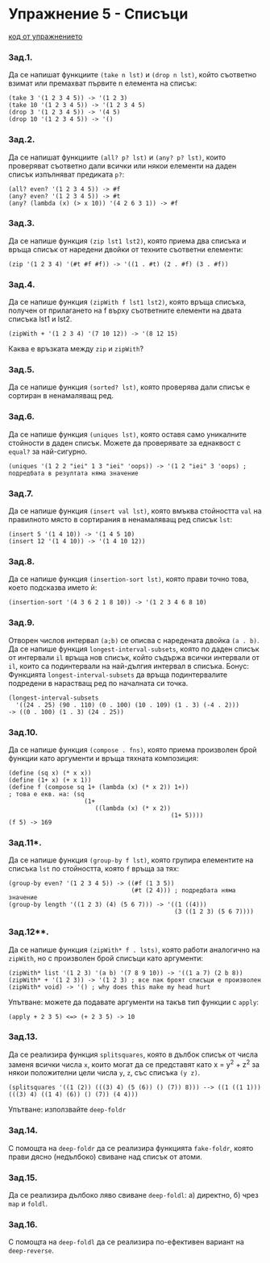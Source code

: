# Упражнение 5 - Списъци

[код от упражнението](ex05-20191107-solutions.rkt)

### Зад.1.
Да се напишат функциите `(take n lst)` и `(drop n lst)`, който съответно взимат или премахват първите n елемента на списък:
```
(take 3 '(1 2 3 4 5)) -> '(1 2 3)
(take 10 '(1 2 3 4 5)) -> '(1 2 3 4 5)
(drop 3 '(1 2 3 4 5)) -> '(4 5)
(drop 10 '(1 2 3 4 5)) -> '()
```
### Зад.2.
Да се напишат функциите `(all? p? lst)` и `(any? p? lst)`, които проверяват съответно дали всички или някои елементи на даден списък изпълняват предиката `p?`:
```
(all? even? '(1 2 3 4 5)) -> #f
(any? even? '(1 2 3 4 5)) -> #t
(any? (lambda (x) (> x 10)) '(4 2 6 3 1)) -> #f
```
### Зад.3.
Да се напише функция `(zip lst1 lst2)`, която приема два списъка и връща списък от наредени двойки от техните съответни елементи:
```
(zip '(1 2 3 4) '(#t #f #f)) -> '((1 . #t) (2 . #f) (3 . #f))
```
### Зад.4.
Да се напише функция `(zipWith f lst1 lst2)`, която връща списъка, получен от прилагането на f върху съответните елементи на двата списъка lst1 и lst2.
```
(zipWith + '(1 2 3 4) '(7 10 12)) -> '(8 12 15)
```
Каква е връзката между `zip` и `zipWith`?
### Зад.5.
Да се напише функция `(sorted? lst)`, която проверява дали списък е сортиран в ненамаляващ ред.
### Зад.6.
Да се напише функция `(uniques lst)`, която оставя само уникалните стойности в даден списък. Можете да проверявате за еднаквост с `equal?` за най-сигурно.
```
(uniques '(1 2 2 "iei" 1 3 "iei" 'oops)) -> '(1 2 "iei" 3 'oops) ; подредбата в резултата няма значение
```
### Зад.7.
Да се напише функция `(insert val lst)`, която вмъква стойността `val` на правилното място в сортирания в ненамаляващ ред списък `lst`:
```
(insert 5 '(1 4 10)) -> '(1 4 5 10)
(insert 12 '(1 4 10)) -> '(1 4 10 12))
```
### Зад.8.
Да се напише функция `(insertion-sort lst)`, която прави точно това, което подсказва името ѝ:
```
(insertion-sort '(4 3 6 2 1 8 10)) -> '(1 2 3 4 6 8 10)
```
### Зад.9.
Отворен числов интервал `(a;b)` се описва с наредената двойка `(a . b)`. Да се напише функция `longest-interval-subsets`, която по даден списък от интервали `il` връща нов списък, който съдържа всички интервали от `il`, които са подинтервали на най-дългия интервал в списъка.
Бонус: Функцията `longest-interval-subsets` да връща подинтервалите подредени в нарастващ ред по началната си точка.
```
(longest-interval-subsets
  '((24 . 25) (90 . 110) (0 . 100) (10 . 109) (1 . 3) (-4 . 2)))
-> ((0 . 100) (1 . 3) (24 . 25))
```
### Зад.10.
Да се напише функция `(compose . fns)`, която приема произволен брой функции като аргументи и връща тяхната композиция:
```
(define (sq x) (* x x))
(define (1+ x) (+ x 1))
(define f (compose sq 1+ (lambda (x) (* x 2)) 1+))
; това е екв. на: (sq
                     (1+
                        ((lambda (x) (* x 2))
                                             (1+ 5))))
(f 5) -> 169
```
### Зад.11*.
Да се напише функция `(group-by f lst)`, която групира елементите на списъка `lst` по стойността, която `f` връща за тях:
```
(group-by even? '(1 2 3 4 5)) -> ((#f (1 3 5))
                                  (#t (2 4))) ; подредбата няма значение
(group-by length '((1 2 3) (4) (5 6 7))) -> '((1 ((4)))
                                              (3 ((1 2 3) (5 6 7))))
```
### Зад.12**.
Да се напише функция `(zipWith* f . lsts)`,  която работи аналогично на `zipWith`, но с произволен брой списъци като аргументи:
```
(zipWith* list '(1 2 3) '(a b) '(7 8 9 10)) -> '((1 a 7) (2 b 8))
(zipWith* + '(1 2 3)) -> '(1 2 3) ; все пак броят списъци е произволен
(zipWith* void) -> '() ; why does this make my head hurt
```
Упътване: можете да подавате аргументи на такъв тип функции с `apply`:
```
(apply + 2 3 5) <=> (+ 2 3 5) -> 10
```
### Зад.13.
Да се реализира функция `splitsquares`, която в дълбок списък от числа заменя всички числа `x`, които могат да се представят като x = y<sup>2</sup> + z<sup>2</sup> за някои положителни цели числа `y`, `z`, със списъка `(y z)`.
```
(splitsquares '((1 (2)) (((3) 4) (5 (6)) () (7)) 8))) --> ((1 ((1 1))) (((3) 4) ((1 4) (6)) () (7)) (4 4)))
```
Упътване: използвайте `deep-foldr`
### Зад.14.
С помощта на `deep-foldr` да се реализира функцията `fake-foldr`, която прави дясно (недълбоко) свиване над списък от атоми.
### Зад.15.
Да се реализира дълбоко ляво свиване `deep-foldl`: а) директно, б) чрез `map` и `foldl`.
### Зад.16.
С помощта на `deep-foldl` да се реализира по-ефективен вариант на `deep-reverse`.
